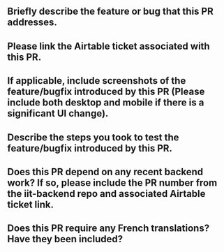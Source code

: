 ## Briefly describe the feature or bug that this PR addresses.

## Please link the Airtable ticket associated with this PR.

## If applicable, include screenshots of the feature/bugfix introduced by this PR (Please include both desktop and mobile if there is a significant UI change).

## Describe the steps you took to test the feature/bugfix introduced by this PR.

## Does this PR depend on any recent backend work? If so, please include the PR number from the iit-backend repo and associated Airtable ticket link.

## Does this PR require any French translations? Have they been included?
